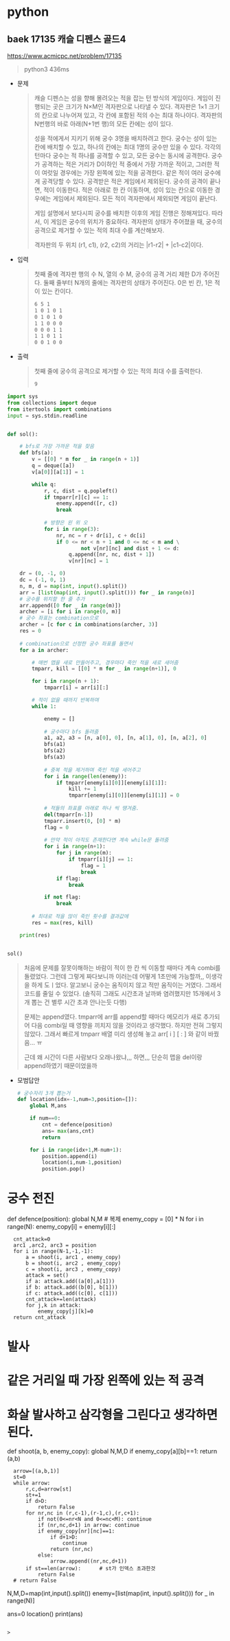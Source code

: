 # python

## baek 17135 캐슬 디펜스 골드4

https://www.acmicpc.net/problem/17135

> python3 436ms
>



* 문제

  > 캐슬 디펜스는 성을 향해 몰려오는 적을 잡는 턴 방식의 게임이다. 게임이 진행되는 곳은 크기가 N×M인 격자판으로 나타낼 수 있다. 격자판은 1×1 크기의 칸으로 나누어져 있고, 각 칸에 포함된 적의 수는 최대 하나이다. 격자판의 N번행의 바로 아래(N+1번 행)의 모든 칸에는 성이 있다.
  >
  > 성을 적에게서 지키기 위해 궁수 3명을 배치하려고 한다. 궁수는 성이 있는 칸에 배치할 수 있고, 하나의 칸에는 최대 1명의 궁수만 있을 수 있다. 각각의 턴마다 궁수는 적 하나를 공격할 수 있고, 모든 궁수는 동시에 공격한다. 궁수가 공격하는 적은 거리가 D이하인 적 중에서 가장 가까운 적이고, 그러한 적이 여럿일 경우에는 가장 왼쪽에 있는 적을 공격한다. 같은 적이 여러 궁수에게 공격당할 수 있다. 공격받은 적은 게임에서 제외된다. 궁수의 공격이 끝나면, 적이 이동한다. 적은 아래로 한 칸 이동하며, 성이 있는 칸으로 이동한 경우에는 게임에서 제외된다. 모든 적이 격자판에서 제외되면 게임이 끝난다. 
  >
  > 게임 설명에서 보다시피 궁수를 배치한 이후의 게임 진행은 정해져있다. 따라서, 이 게임은 궁수의 위치가 중요하다. 격자판의 상태가 주어졌을 때, 궁수의 공격으로 제거할 수 있는 적의 최대 수를 계산해보자.
  >
  > 격자판의 두 위치 (r1, c1), (r2, c2)의 거리는 |r1-r2| + |c1-c2|이다.
  
* 입력

  > 첫째 줄에 격자판 행의 수 N, 열의 수 M, 궁수의 공격 거리 제한 D가 주어진다. 둘째 줄부터 N개의 줄에는 격자판의 상태가 주어진다. 0은 빈 칸, 1은 적이 있는 칸이다.
  >
  > ```bash
  > 6 5 1
  > 1 0 1 0 1
  > 0 1 0 1 0
  > 1 1 0 0 0
  > 0 0 0 1 1
  > 1 1 0 1 1
  > 0 0 1 0 0
  > ```
  >
  
* 출력

  > 첫째 줄에 궁수의 공격으로 제거할 수 있는 적의 최대 수를 출력한다.
  >
  > ```bash
  > 9
  > ```



```python
import sys
from collections import deque
from itertools import combinations
input = sys.stdin.readline


def sol():

    # bfs로 가장 가까운 적을 찾음
    def bfs(a):
        v = [[0] * m for _ in range(n + 1)]
        q = deque([a])
        v[a[0]][a[1]] = 1

        while q:
            r, c, dist = q.popleft()
            if tmparr[r][c] == 1:
                enemy.append([r, c])
                break
                
            # 방향은 왼 위 오
            for i in range(3):
                nr, nc = r + dr[i], c + dc[i]
                if 0 <= nr < n + 1 and 0 <= nc < m and \
                        not v[nr][nc] and dist + 1 <= d:
                    q.append([nr, nc, dist + 1])
                    v[nr][nc] = 1

    dr = (0, -1, 0)
    dc = (-1, 0, 1)
    n, m, d = map(int, input().split())
    arr = [list(map(int, input().split())) for _ in range(n)]
    # 궁수를 위치할 한 줄 추가
    arr.append([0 for _ in range(m)])
    archer = [i for i in range(0, m)]
    # 궁수 좌표는 combination으로
    archer = [c for c in combinations(archer, 3)]
    res = 0
    
    # combination으로 선정한 궁수 좌표를 돌면서
    for a in archer:

        # 매번 맵을 새로 만들어주고, 경우마다 죽인 적을 새로 새어줌
        tmparr, kill = [[0] * m for _ in range(n+1)], 0

        for i in range(n + 1):
            tmparr[i] = arr[i][:]

        # 적이 없을 때까지 반복하며
        while 1:

            enemy = []
            
            # 궁수마다 bfs 돌려줌
            a1, a2, a3 = [n, a[0], 0], [n, a[1], 0], [n, a[2], 0]
            bfs(a1)
            bfs(a2)
            bfs(a3)
            
            # 중복 적을 제거하며 죽인 적을 세어주고
            for i in range(len(enemy)):
                if tmparr[enemy[i][0]][enemy[i][1]]:
                    kill += 1
                    tmparr[enemy[i][0]][enemy[i][1]] = 0
            
            # 적들의 좌표를 아래로 하나 씩 땡겨줌.
            del(tmparr[n-1])
            tmparr.insert(0, [0] * m)
            flag = 0
            
            # 만약 적이 아직도 존재한다면 계속 while문 돌려줌
            for i in range(n+1):
                for j in range(m):
                    if tmparr[i][j] == 1:
                        flag = 1
                        break
                if flag:
                    break

            if not flag:
                break
        
        # 최대로 적을 많이 죽인 횟수를 결과값에
        res = max(res, kill)

    print(res)


sol()
```

> 처음에 문제를 잘못이해하는 바람이 적이 한 칸 씩 이동할 때마다 계속 combi를 돌렸었다. 그런데 그렇게 짜다보니까 이러는데 어떻게 1초만에 가능할까,, 이생각을 하게 도ㅣ었다. 알고보니 궁수는 움직이지 않고 적만 움직이는 거였다. 그래서 코드를 줄일 수 있었다. (솔직히 그래도 시간초과 날까봐 염려했지만 15개에서 3개 뽑는 건 별루 시간 초과 안나는듯 다행)
>
>  문제는 append였다. tmparr에 arr를 append할 때마다 메모리가 새로 추가되어 다음 combi일 때 영향을 끼치지 않을 것이라고 생각했다. 하지만 전혀 그렇지 않았다. 그래서 빠르게 tmparr 배열 미리 생성해 놓고 arr[ i ] [ : ] 와 같이 바꿨음... ㅠ
>
> 근데 왜 시간이 다른 사람보다 오래나왔냐,,, 하면,,, 단순히 맵을 del이랑 append하였기 때문이었을까



* 모범답안

  ```python
  # 궁수자리 3개 뽑는거
  def location(idx=-1,num=3,position=[]):
      global M,ans
  
      if num==0:
          cnt = defence(position)
          ans= max(ans,cnt)
          return
  
      for i in range(idx+1,M-num+1):
          position.append(i)
          location(i,num-1,position)
          position.pop()
  
# 궁수 전진
  def defence(position):
      global N,M
      # 복제
      enemy_copy = [0] * N
      for i in range(N):
          enemy_copy[i] = enemy[i][:]
  
      cnt_attack=0
      arc1 ,arc2, arc3 = position
      for i in range(N-1,-1,-1):
          a = shoot(i, arc1 , enemy_copy)
          b = shoot(i, arc2 , enemy_copy)
          c = shoot(i, arc3 , enemy_copy)
          attack = set()
          if a: attack.add((a[0],a[1]))
          if b: attack.add((b[0], b[1]))
          if c: attack.add((c[0], c[1]))
          cnt_attack+=len(attack)
          for j,k in attack:
              enemy_copy[j][k]=0
      return cnt_attack
  
  # 발사
  # 같은 거리일 때 가장 왼쪽에 있는 적 공격
  # 화살 발사하고 삼각형을 그린다고 생각하면 된다.
  def shoot(a, b, enemy_copy):
      global N,M,D
      if enemy_copy[a][b]==1:
          return (a,b)
  
      arrow=[(a,b,1)]
      st=0
      while arrow:
          r,c,d=arrow[st]
          st+=1
          if d>D:
              return False
          for nr,nc in (r,c-1),(r-1,c),(r,c+1):
              if not(0<=nr<N and 0<=nc<M): continue
              if (nr,nc,d+1) in arrow: continue
              if enemy_copy[nr][nc]==1:
                  if d+1>D:
                      continue
                  return (nr,nc)
              else:
                  arrow.append((nr,nc,d+1))
          if st==len(arrow):      # st가 인덱스 초과한것
              return False
      # return False
  
  
  N,M,D=map(int,input().split())
  enemy=[list(map(int, input().split())) for _ in range(N)]
  
  ans=0
  location()
  print(ans)
  ```
  
  > 

